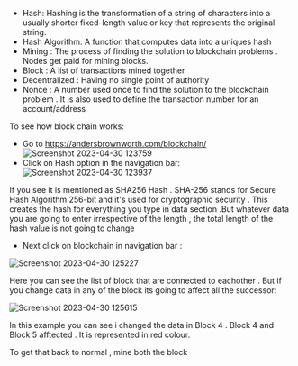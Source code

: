 * Hash: Hashing is the transformation of a string of characters into a usually shorter fixed-length value or key that represents the original string.
* Hash Algorithm: A function that computes data into a uniques hash
* Mining : The process of finding the solution to blockchain problems . Nodes get paid for mining blocks.
* Block : A list of transactions mined together
* Decentralized : Having no single point of authority
* Nonce : A number used once to find the solution to the blockchain problem . It is also used to define the transaction number for an account/address

To see how block chain works:

* Go to https://andersbrownworth.com/blockchain/ 
![Screenshot 2023-04-30 123759](https://user-images.githubusercontent.com/111358462/235340591-1bb6a7df-3f71-4930-ba4a-b77a5a79274b.png)
* Click on Hash option in the navigation bar:
![Screenshot 2023-04-30 123937](https://user-images.githubusercontent.com/111358462/235340641-5db87cf3-b67b-491f-880a-b7e45c61b387.png)

If you see it is mentioned as SHA256 Hash . SHA-256 stands for Secure Hash Algorithm 256-bit and it's used for cryptographic security . This creates the hash for everything you type in data section .But whatever data you are going to enter irrespective of the length , the total length of the hash value is not going to change

* Next click on blockchain in navigation bar :

![Screenshot 2023-04-30 125227](https://user-images.githubusercontent.com/111358462/235341023-13692c82-1dc8-4f66-a901-45472fb1ae1e.png)

Here you can see the list of block that are connected to eachother . But if you change data in any of the block its going to affect all the successor:

![Screenshot 2023-04-30 125615](https://user-images.githubusercontent.com/111358462/235341171-47424c85-cc15-440c-8f6e-354b0bf62c76.png)

In this example you can see i changed the data in Block 4 . Block 4 and Block 5 afftected . It is represented in red colour.

To get that back to normal , mine both the block
